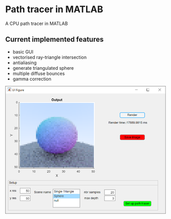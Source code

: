 # Path tracer in MATLAB

A CPU path tracer in MATLAB

## Current implemented features
- basic GUI
- vectorised ray-triangle intersection
- antialiasing
- generate triangulated sphere
- multiple diffuse bounces
- gamma correction

<p align="center">
  <img src="./progress/20191021-Diffuse-GI_Sphere_Antialiasing.PNG" width="512" title="GUI">
</p>
